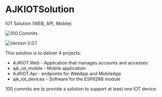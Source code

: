 # AJKIOTSolution

IOT Solution (WEB, API, Mobile)

![100 Commits](https://img.shields.io/badge/100-commitów-2ea44f?logo=c-sharp)

![Version 0.0.1](<URL-of-the-image>)

This solution is to deliver 4 projects:  

- AJKIOT.Web - Application that manages accounts and accesses
- ajk_iot_mobile - Mobile application  
- AJKIOT.Api - endpoints for WebApp and MobileApp  
- ajk_iot_devices - Software for the ESP8266 module
  
100 commits are to provide a solution to support at least one IOT device.  
